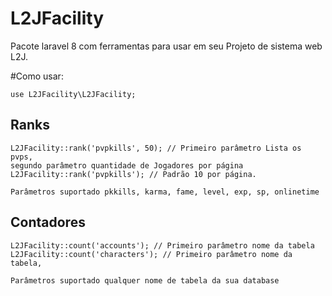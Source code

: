 # L2JFacility

Pacote laravel 8 com ferramentas para usar em seu Projeto de sistema web L2J.



#Como usar:

```
use L2JFacility\L2JFacility;
```
## Ranks
```
L2JFacility::rank('pvpkills', 50); // Primeiro parâmetro Lista os pvps,
segundo parâmetro quantidade de Jogadores por página 
L2JFacility::rank('pvpkills'); // Padrão 10 por página.

Parâmetros suportado pkkills, karma, fame, level, exp, sp, onlinetime
```

## Contadores
```
L2JFacility::count('accounts'); // Primeiro parâmetro nome da tabela
L2JFacility::count('characters'); // Primeiro parâmetro nome da tabela, 

Parâmetros suportado qualquer nome de tabela da sua database
```

